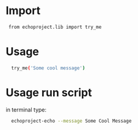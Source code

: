 # Import
```bash
 from echoproject.lib import try_me
```

# Usage
```bash
  try_me('Some cool message')
```

# Usage run script

  in terminal type:
  ```bash
    echoproject-echo --message Some Cool Message
  ```
